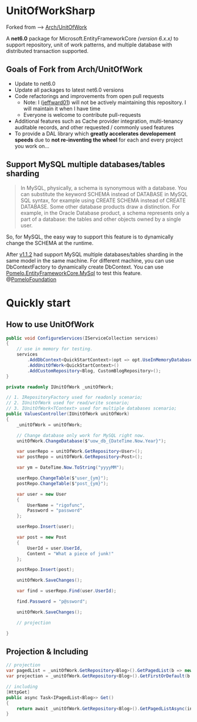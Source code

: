 
# UnitOfWorkSharp

Forked from --> [Arch/UnitOfWork](https://github.com/Arch/UnitOfWork)

A **net6.0** package for Microsoft.EntityFrameworkCore _(version 6.x.x)_ to support repository, unit of work patterns, and multiple database with distributed transaction supported.

## Goals of Fork from Arch/UnitOfWork

* Update to net6.0
* Update all packages to latest net6.0 versions
* Code refactorings and improvements from open pull requests
    * Note: I ([jeffward01](https://github.com/jeffward01)) will not be actively maintaining this repository. I will maintain it when I have time
    * Everyone is welcome to contribute pull-requests
* Additional features such as Cache provider integration, multi-tenancy auditable records, and other requested / commonly used features
* To provide a DAL library which **greatly accelerates developement speeds** due to **not re-inventing the wheel** for each and every project you work on...


## Support MySQL multiple databases/tables sharding

> In MySQL, physically, a schema is synonymous with a database. You can substitute the keyword SCHEMA instead of DATABASE in MySQL SQL syntax, for example using CREATE SCHEMA instead of CREATE DATABASE. Some other database products draw a distinction. For example, in the Oracle Database product, a schema represents only a part of a database: the tables and other objects owned by a single user.

So, for MySQL, the easy way to support this feature is to dynamically change the SCHEMA at the runtime.

After [v1.1.2](https://www.nuget.org/packages/Microsoft.EntityFrameworkCore.UnitOfWork/1.1.2) had support MySQL multiple databases/tables sharding in the same model in the same machine. For different machine, you can use DbContextFactory to dynamically create DbContext. 
You can use [Pomelo.EntityFrameworkCore.MySql](https://www.nuget.org/packages/Pomelo.EntityFrameworkCore.MySql) to test this feature. @[PomeloFoundation](https://github.com/PomeloFoundation)

# Quickly start

## How to use UnitOfWork

```csharp
public void ConfigureServices(IServiceCollection services)
{
    // use in memory for testing.
    services
        .AddDbContext<QuickStartContext>(opt => opt.UseInMemoryDatabase())
        .AddUnitOfWork<QuickStartContext>()
        .AddCustomRepository<Blog, CustomBlogRepository>();
}

private readonly IUnitOfWork _unitOfWork;

// 1. IRepositoryFactory used for readonly scenario;
// 2. IUnitOfWork used for read/write scenario;
// 3. IUnitOfWork<TContext> used for multiple databases scenario;
public ValuesController(IUnitOfWork unitOfWork)
{
    _unitOfWork = unitOfWork;

    // Change database only work for MySQL right now.
    unitOfWork.ChangeDatabase($"uow_db_{DateTime.Now.Year}");

    var userRepo = unitOfWork.GetRepository<User>();
    var postRepo = unitOfWork.GetRepository<Post>();

    var ym = DateTime.Now.ToString("yyyyMM");

    userRepo.ChangeTable($"user_{ym}");
    postRepo.ChangeTable($"post_{ym}");

    var user = new User
    {
        UserName = "rigofunc",
        Password = "password"
    };

    userRepo.Insert(user);

    var post = new Post
    {
        UserId = user.UserId,
        Content = "What a piece of junk!"
    };

    postRepo.Insert(post);

    unitOfWork.SaveChanges();

    var find = userRepo.Find(user.UserId);

    find.Password = "p@ssword";

    unitOfWork.SaveChanges();

    // projection

}
```

## Projection & Including

```csharp
// projection
var pagedList = _unitOfWork.GetRepository<Blog>().GetPagedList(b => new { Name = b.Title, Link = b.Url }, pageIndex: pageIndex, pageSize: pageSize);
var projection = _unitOfWork.GetRepository<Blog>().GetFirstOrDefault(b => new { Name = b.Title, Link = b.Url }, predicate: x => x.Title.Contains(term));

// including
[HttpGet]
public async Task<IPagedList<Blog>> Get()
{
    return await _unitOfWork.GetRepository<Blog>().GetPagedListAsync(include: source => source.Include(blog => blog.Posts).ThenInclude(post => post.Comments));
}
```
